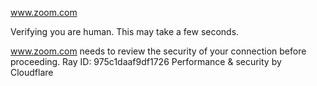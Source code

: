 www.zoom.com

Verifying you are human. This may take a few seconds.

www.zoom.com needs to review the security of your connection before proceeding.
Ray ID: 975c1daaf9df1726
Performance & security by Cloudflare